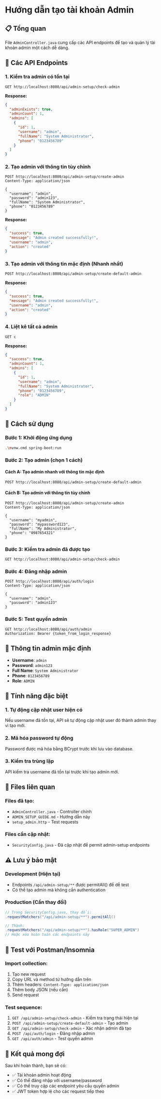 # Hướng dẫn tạo tài khoản Admin

## 📋 Tổng quan
File `AdminController.java` cung cấp các API endpoints để tạo và quản lý tài khoản admin một cách dễ dàng.

## 🚀 Các API Endpoints

### 1. Kiểm tra admin có tồn tại
```http
GET http://localhost:8080/api/admin-setup/check-admin
```

**Response:**
```json
{
  "adminExists": true,
  "adminCount": 1,
  "admins": [
    {
      "id": 1,
      "username": "admin",
      "fullName": "System Administrator",
      "phone": "0123456789"
    }
  ]
}
```

### 2. Tạo admin với thông tin tùy chỉnh
```http
POST http://localhost:8080/api/admin-setup/create-admin
Content-Type: application/json

{
  "username": "admin",
  "password": "admin123",
  "fullName": "System Administrator",
  "phone": "0123456789"
}
```

**Response:**
```json
{
  "success": true,
  "message": "Admin created successfully!",
  "username": "admin",
  "action": "created"
}
```

### 3. Tạo admin với thông tin mặc định (Nhanh nhất)
```http
POST http://localhost:8080/api/admin-setup/create-default-admin
```

**Response:**
```json
{
  "success": true,
  "message": "Admin created successfully!",
  "username": "admin",
  "action": "created"
}
```

### 4. Liệt kê tất cả admin
```http
GET c
```

**Response:**
```json
{
  "success": true,
  "adminCount": 1,
  "admins": [
    {
      "id": 1,
      "username": "admin",
      "fullName": "System Administrator",
      "phone": "0123456789",
      "role": "ADMIN"
    }
  ]
}
```

## 📝 Cách sử dụng

### Bước 1: Khởi động ứng dụng
```bash
.\mvnw.cmd spring-boot:run
```

### Bước 2: Tạo admin (chọn 1 cách)

#### Cách A: Tạo admin nhanh với thông tin mặc định
```http
POST http://localhost:8080/api/admin-setup/create-default-admin
```

#### Cách B: Tạo admin với thông tin tùy chỉnh
```http
POST http://localhost:8080/api/admin-setup/create-admin
Content-Type: application/json

{
  "username": "myadmin",
  "password": "mypassword123",
  "fullName": "My Administrator",
  "phone": "0987654321"
}
```

### Bước 3: Kiểm tra admin đã được tạo
```http
GET http://localhost:8080/api/admin-setup/check-admin
```

### Bước 4: Đăng nhập admin
```http
POST http://localhost:8080/api/auth/login
Content-Type: application/json

{
  "username": "admin",
  "password": "admin123"
}
```

### Bước 5: Test quyền admin
```http
GET http://localhost:8080/api/auth/admin
Authorization: Bearer {token_from_login_response}
```

## 🎯 Thông tin admin mặc định
- **Username**: `admin`
- **Password**: `admin123`
- **Full Name**: `System Administrator`
- **Phone**: `0123456789`
- **Role**: `ADMIN`

## 🔧 Tính năng đặc biệt

### 1. Tự động cập nhật user hiện có
Nếu username đã tồn tại, API sẽ tự động cập nhật user đó thành admin thay vì tạo mới.

### 2. Mã hóa password tự động
Password được mã hóa bằng BCrypt trước khi lưu vào database.

### 3. Kiểm tra trùng lặp
API kiểm tra username đã tồn tại trước khi tạo admin mới.

## 📁 Files liên quan

### Files đã tạo:
- `AdminController.java` - Controller chính
- `ADMIN_SETUP_GUIDE.md` - Hướng dẫn này
- `setup_admin.http` - Test requests

### Files cần cập nhật:
- `SecurityConfig.java` - Đã cập nhật để permit admin-setup endpoints

## ⚠️ Lưu ý bảo mật

### Development (Hiện tại)
- Endpoints `/api/admin-setup/**` được permitAll() để dễ test
- Có thể tạo admin mà không cần authentication

### Production (Cần thay đổi)
```java
// Trong SecurityConfig.java, thay đổi:
.requestMatchers("/api/admin-setup/**").permitAll()

// Thành:
.requestMatchers("/api/admin-setup/**").hasRole("SUPER_ADMIN")
// Hoặc xóa hoàn toàn các endpoints này
```

## 🧪 Test với Postman/Insomnia

### Import collection:
1. Tạo new request
2. Copy URL và method từ hướng dẫn trên
3. Thêm headers: `Content-Type: application/json`
4. Thêm body JSON (nếu cần)
5. Send request

### Test sequence:
1. `GET /api/admin-setup/check-admin` - Kiểm tra trạng thái hiện tại
2. `POST /api/admin-setup/create-default-admin` - Tạo admin
3. `GET /api/admin-setup/check-admin` - Xác nhận admin đã tạo
4. `POST /api/auth/login` - Đăng nhập admin
5. `GET /api/auth/admin` - Test quyền admin

## 🎉 Kết quả mong đợi

Sau khi hoàn thành, bạn sẽ có:
- ✅ Tài khoản admin hoạt động
- ✅ Có thể đăng nhập với username/password
- ✅ Có thể truy cập các endpoint yêu cầu quyền admin
- ✅ JWT token hợp lệ cho các request tiếp theo










